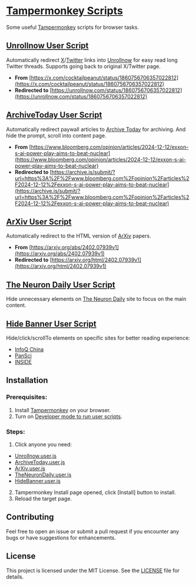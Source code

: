 # [Tampermonkey Scripts](https://github.com/ChrisTorng/TampermonkeyScripts)

Some useful [Tampermonkey](https://www.tampermonkey.net/) scripts for browser tasks.

## [Unrollnow User Script](https://github.com/ChrisTorng/TampermonkeyScripts/raw/main/src/Unrollnow.user.js)

Automatically redirect [X](https://x.com/)/[Twitter](https://twitter.com) links into [Unrollnow](https://unrollnow.com/) for easy read long Twitter threads. Supports going back to original X/Twitter page.

- **From** [https://x.com/cocktailpeanut/status/1860756706357022812](https://x.com/cocktailpeanut/status/1860756706357022812)
- **Redirected to** [https://unrollnow.com/status/1860756706357022812](https://unrollnow.com/status/1860756706357022812)

## [ArchiveToday User Script](https://github.com/ChrisTorng/TampermonkeyScripts/raw/main/src/ArchiveToday.user.js)

Automatically redirect paywall articles to [Archive Today](https://archive.is) for archiving. And hide the prompt, scroll into content page.

- **From** [https://www.bloomberg.com/opinion/articles/2024-12-12/exxon-s-ai-power-play-aims-to-beat-nuclear](https://www.bloomberg.com/opinion/articles/2024-12-12/exxon-s-ai-power-play-aims-to-beat-nuclear)
- **Redirected to** [https://archive.is/submit/?url=https%3A%2F%2Fwww.bloomberg.com%2Fopinion%2Farticles%2F2024-12-12%2Fexxon-s-ai-power-play-aims-to-beat-nuclear](https://archive.is/submit/?url=https%3A%2F%2Fwww.bloomberg.com%2Fopinion%2Farticles%2F2024-12-12%2Fexxon-s-ai-power-play-aims-to-beat-nuclear)

## [ArXiv User Script](https://github.com/ChrisTorng/TampermonkeyScripts/raw/main/src/ArXiv.user.js)

Automatically redirect to the HTML version of [ArXiv](https://arxiv.org/) papers.

- **From** [https://arxiv.org/abs/2402.07939v1](https://arxiv.org/abs/2402.07939v1)
- **Redirected to** [https://arxiv.org/html/2402.07939v1](https://arxiv.org/html/2402.07939v1)

## [The Neuron Daily User Script](https://github.com/ChrisTorng/TampermonkeyScripts/raw/main/src/TheNeuronDaily.user.js)

Hide unnecessary elements on [The Neuron Daily](https://www.theneurondaily.com/) site to focus on the main content.

## [Hide Banner User Script](https://github.com/ChrisTorng/TampermonkeyScripts/raw/main/src/HideBanner.user.js)

Hide/click/scrollTo elements on specific sites for better reading experience:

- [InfoQ China](https://www.infoq.cn/)
- [PanSci](https://pansci.asia/)
- [INSIDE](https://www.inside.com.tw/)

## Installation

### Prerequisites:
1. Install [Tampermonkey](https://www.tampermonkey.net/) on your browser.
2. Turn on [Developer mode to run user scripts](https://www.tampermonkey.net/faq.php#Q209).

### Steps:

1. Click anyone you need:

  - [Unrollnow.user.js](https://github.com/ChrisTorng/TampermonkeyScripts/raw/main/src/Unrollnow.user.js)
  - [ArchiveToday.user.js](https://github.com/ChrisTorng/TampermonkeyScripts/raw/main/src/ArchiveToday.user.js)
  - [ArXiv.user.js](https://github.com/ChrisTorng/TampermonkeyScripts/raw/main/src/ArXiv.user.js)
  - [TheNeuronDaily.user.js](https://github.com/ChrisTorng/TampermonkeyScripts/raw/main/src/TheNeuronDaily.user.js)
  - [HideBanner.user.js](https://github.com/ChrisTorng/TampermonkeyScripts/raw/main/src/HideBanner.user.js)

2. Tampermonkey Install page opened, click [Install] button to install.
3. Reload the target page.

## Contributing

Feel free to open an issue or submit a pull request if you encounter any bugs or have suggestions for enhancements.

## License

This project is licensed under the MIT License. See the [LICENSE](LICENSE) file for details.